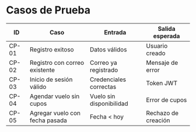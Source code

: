 # Casos de Prueba

| ID | Caso | Entrada | Salida esperada |
|----|------|---------|-----------------|
| CP-01 | Registro exitoso | Datos válidos | Usuario creado |
| CP-02 | Registro con correo existente | Correo ya registrado | Mensaje de error |
| CP-03 | Inicio de sesión válido | Credenciales correctas | Token JWT |
| CP-04 | Agendar vuelo sin cupos | Vuelo sin disponibilidad | Error de cupos |
| CP-05 | Agregar vuelo con fecha pasada | Fecha < hoy | Rechazo de creación |
